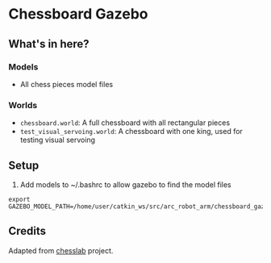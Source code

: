 # Chessboard Gazebo

## What's in here?

### Models
- All chess pieces model files

### Worlds
- `chessboard.world`: A full chessboard with all rectangular pieces 
- `test_visual_servoing.world`: A chessboard with one king, used for testing visual servoing

## Setup

1. Add models to ~/.bashrc to allow gazebo to find the model files
```
export GAZEBO_MODEL_PATH=/home/user/catkin_ws/src/arc_robot_arm/chessboard_gazebo/models
```

## Credits

Adapted from [chesslab](https://gitioc.upc.edu/jan.rosell/chesslab_setup) project.
